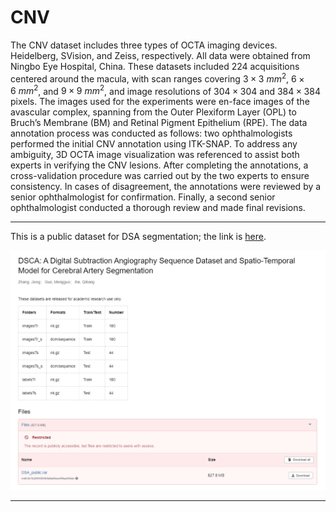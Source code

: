 # CNV
The CNV dataset includes three types of OCTA imaging devices. Heidelberg, SVision, and Zeiss, respectively. All data were obtained from Ningbo Eye Hospital, China. These datasets included 224 acquisitions centered around the macula, with scan ranges covering $3 \times 3~mm^2$, $6 \times 6~mm^2$, and $9 \times 9~mm^2$, and image resolutions of $304 \times 304$ and $384 \times 384$ pixels. The images used for the experiments were en-face images of the avascular complex, spanning from the Outer Plexiform Layer (OPL) to Bruch’s Membrane (BM) and Retinal Pigment Epithelium (RPE). 
The data annotation process was conducted as follows: two ophthalmologists performed the initial CNV annotation using ITK-SNAP. To address any ambiguity, 3D OCTA image visualization was referenced to assist both experts in verifying the CNV lesions. After completing the annotations, a cross-validation procedure was carried out by the two experts to ensure consistency. In cases of disagreement, the annotations were reviewed by a senior ophthalmologist for confirmation. Finally, a second senior ophthalmologist conducted a thorough review and made final revisions. 







****

This is a public dataset for DSA segmentation; the link is [here](https://zenodo.org/records/13895504). 

![image](https://github.com/jiongzhang-john/DSCA/blob/main/images/link.png)
****

